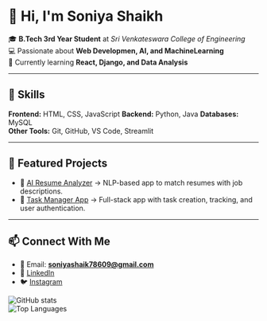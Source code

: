 # 👋 Hi, I'm Soniya Shaikh  

🎓 **B.Tech 3rd Year Student** at *Sri Venkateswara College of Engineering*  
💻 Passionate about **Web Developmen, AI, and MachineLearning**  
🌱 Currently learning **React, Django, and Data Analysis**  

---

## 🚀 Skills  

**Frontend:** HTML, CSS, JavaScript 
**Backend:** Python, Java 
**Databases:** MySQL  
**Other Tools:** Git, GitHub, VS Code, Streamlit  

---

## 📌 Featured Projects  

- 🔹 [AI Resume Analyzer](#) → NLP-based app to match resumes with job descriptions.  
- 🔹 [Task Manager App](#) → Full-stack app with task creation, tracking, and user authentication.    

---

## 📫 Connect With Me  

- 📧 Email: **soniyashaik78609@gmail.com**  
- 🔗 [LinkedIn](https://www.linkedin.com/in/soniya-shaik-8191b9329?utm_source=share&utm_campaign=share_via&utm_content=profile&utm_medium=android_app)  
- 🐦 [Instagram](https://www.instagram.com/_shaiksoniya29_?utm_source=qr&igsh=aHh2MTgyYXoxaGNv)  



![GitHub stats](https://github-readme-stats.vercel.app/api?username=29Shaikhh&show_icons=true&theme=tokyonight)  
![Top Languages](https://github-readme-stats.vercel.app/api/top-langs/?username=29Shaikhh&layout=compact&theme=tokyonight)  

